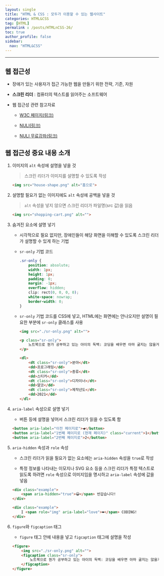 ```yaml
---
layout: single
title: "HTML & CSS : 모두가 이용할 수 있는 웹사이트"
categories: HTML&CSS
tag: [HTML]
permalink : /posts/HTMLnCSS-26/
toc: true
author_profile: false
sidebar:
  nav: "HTML&CSS"
---
```


<hr>

## 웹 접근성

- 장애가 있는 사용자가 접근 가능한 웹을 만들기 위한 전략, 기준, 자원

- **스크린 리더** : 컴퓨터의 텍스트를 읽어주는 소프트웨어

- 웹 접근성 관련 참고자료

    - [W3C 페이지(링크)](https://www.w3.org/WAI/fundamentals/accessibility-intro/ko)

    - [NULI(링크)](https://nuli.navercorp.com/)

    - [NULI 무료강좌(링크)](https://nuli.navercorp.com/education)

## 웹 접근성 중요 내용 소개

1. 이미지의 `alt` 속성에 설명을 넣을 것

    > 스크린 리더가 이미지를 설명할 수 있도록 작성

    ```html
    <img src="house-shape.png" alt="홈으로">
    ```

2. 설명할 필요가 없는 이미지에도 `alt` 속성에 공백을 넣을 것

    > `alt` 속성을 넣지 않으면 스크린 리더가 파일명(src 값)을 읽음 

    ```html
    <img src="shopping-cart.png" alt="">
    ```

3. 숨겨진 요소에 설명 넣기

    - 시각적으로 필요 없지만, 장애인들이 해당 화면을 이해할 수 있도록 스크린 리더가 설명할 수 있게 하는 기법

    - `sr-only` 기법 코드

        ```css
        .sr-only {
            position: absolute;
            width: 1px;
            height: 1px;
            padding: 0;
            margin: -1px;
            overflow: hidden;
            clip: rect(0, 0, 0, 0);
            white-space: nowrap;
            border-width: 0;
        }
        ```

    - `sr-only` 기법 코드를 CSS에 넣고, HTML에는 화면에는 안나오지만 설명이 필요한 부분에 `sr-only` 클래스를 사용

        ```html
        <img src="./sr-only.png" alt="">

        <p class="sr-only">
            노트북으로 뭔가 공부하고 있는 아이의 독백: 코딩을 배우면 아마 굶지는 않을거랬어.
        </p>

        <dl>
            <dt class="sr-only">분야</dt>
            <dd>프로그래밍</dd>
            <dt class="sr-only">종류</dt>
            <dd>스티커</dd>
            <dt class="sr-only">디자이너</dt>
            <dd>얄코</dd>
            <dt class="sr-only">제작년도</dt>
            <dd>2021</dd>
        </dl>
        ```

4. `aria-label` 속성으로 설명 넣기

    - 버튼 등에 설명을 넣어서 스크린 리더가 읽을 수 있도록 함

    ```html
    <button aria-label="이전 페이지로">◀</button>
    <button aria-label="1번째 페이지로 (현재 페이지)" class="current">1</button>
    <button aria-label="2번째 페이지로">2</button>
    ```

5. `aria-hidden` 속성과 `role` 속성

    - 스크린 리더가 읽을 필요가 없는 요소에는 `aria-hidden` 속성을 `true`로 작성

    - 특정 정보를 나타내는 이모지나 SVG 요소 등을 스크린 리더가 특정 텍스트로 읽도록 하려면 `role` 속성으로 이미지임을 명시하고 `aria-label` 속성에 값을 넣음

    ```html
    <div class="example">
        <span aria-hidden="true">😀</span> 반갑습니다!
    </div>

    <div class="example">
        I <span role="img" aria-label="love">❤️</span> CODING!
    </div>
    ```

6. `figure`와 `figcaption` 태그

    - `figure` 태그 안에 내용을 넣고 `figcaption` 태그에 설명을 작성

    ```html
    <figure>
        <img src="./sr-only.png" alt="">
        <figcaption class="sr-only">
            노트북으로 뭔가 공부하고 있는 아이의 독백: 코딩을 배우면 아마 굶지는 않을거랬어.
        </figcaption>
    </figure>
    ```
